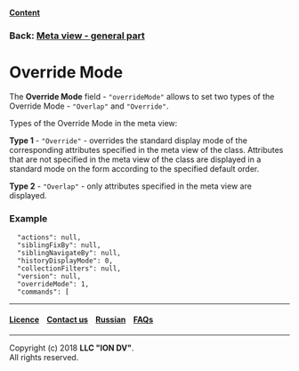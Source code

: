 #### [Content](/docs/en/index.md)

### Back: [Meta view - general part](/docs/en/2_system_description/metadata_structure/meta_view/meta_view_main.md)

# Override Mode

The **Override Mode** field - `"overrideMode"` allows to set two types of the Override Mode - `"Overlap"` and `"Override"`.

Types of the Override Mode in the meta view:

**Type 1** - `"Override"` - overrides the standard display mode of the corresponding attributes specified in the meta view of the class. Attributes that are not specified in the meta view of the class are displayed in a standard mode on the form according to the specified default order.

**Type 2** - `"Overlap"` - only attributes specified in the meta view are displayed.

### Example

```
  "actions": null,
  "siblingFixBy": null,
  "siblingNavigateBy": null,
  "historyDisplayMode": 0,
  "collectionFilters": null,
  "version": null,
  "overrideMode": 1, 
  "commands": [

```
--------------------------------------------------------------------------  


 #### [Licence](/LICENCE.md) &ensp;  [Contact us](https://iondv.com) &ensp;  [Russian](/docs/ru/2_system_description/metadata_structure/meta_view/overridemode.md)   &ensp; [FAQs](/faqs.md)          



--------------------------------------------------------------------------  

Copyright (c) 2018 **LLC "ION DV"**.  
All rights reserved. 